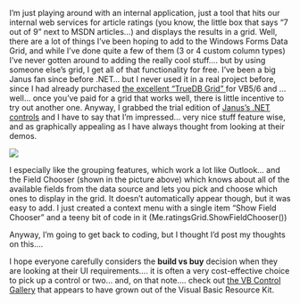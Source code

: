 I&#8217;m just playing around with an internal application, just a tool that hits our internal web services for article ratings (you know, the little box that says &#8220;7 out of 9&#8221; next to MSDN articles&#8230;) and displays the results in a grid. Well, there are a lot of things I&#8217;ve been hoping to add to the Windows Forms Data Grid, and while I&#8217;ve done quite a few of them (3 or 4 custom column types) I&#8217;ve never gotten around to adding the really cool stuff&#8230;. but by using someone else&#8217;s grid, I get all of that functionality for free. I&#8217;ve been a big Janus fan since before .NET&#8230; but I never used it in a real project before, since I had already purchased <a href="http://www.componentone.com/products.aspx?ProductCode=1&#038;ProductID=67" target="_blank">the excellent &#8220;TrueDB Grid&#8221; </a>for VB5/6 and &#8230; well&#8230; once you&#8217;ve paid for a grid that works well, there is little incentive to try out another one. Anyway, I grabbed the trial edition of <a href="http://www.janusys.com/janus/library/default.aspx?url=/janus/download/downloadcenter.aspx" target="_blank" class="broken_link">Janus&#8217;s .NET controls</a> and I have to say that I&#8217;m impressed&#8230; very nice stuff feature wise, and as graphically appealing as I have always thought from looking at their demos. 

<img src="http://www.duncanmackenzie.net/JanusGrid.png" border="0" />

I especially like the grouping features, which work a lot like Outlook&#8230; and the Field Chooser (shown in the picture above) which knows about all of the available fields from the data source and lets you pick and choose which ones to display in the grid. It doesn&#8217;t automatically appear though, but it was easy to add. I just created a context menu with a single item &#8220;Show Field Chooser&#8221; and a teeny bit of code in it (Me.ratingsGrid.ShowFieldChooser())

Anyway, I&#8217;m going to get back to coding, but I thought I&#8217;d post my thoughts on this&#8230;. 

I hope everyone carefully considers the **build vs buy** decision when they are looking at their UI requirements&#8230;. it is often a very cost-effective choice to pick up a control or two&#8230; and, on that note&#8230;. check out <a href="http://msdn.microsoft.com/vbasic/vbrkit/component/" target="_blank" class="broken_link">the VB Control Gallery</a> that appears to have grown out of the Visual Basic Resource Kit.